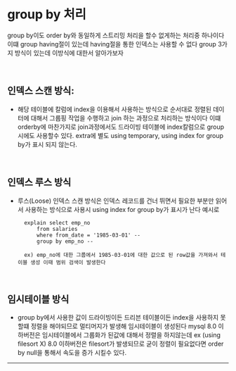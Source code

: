 # group by 처리    
group by이도 order by와 동일하게 스트리밍 처리을 할수 없게하는 처리중
하나이다
이떄 group having절이 있는데 having절을 통한 인덱스는 사용할 수 없다
group 3가지 방식이 있는데 이방식에 대한서 알아가보자

<br>

## 인덱스 스캔 방식: 

- 해당 테이블에 칼럼에 index을 이용해서 사용하는 방식으로 순서대로 정렬된 데이터에 대해서 그룹핑 작업을 수행하고 join 하는 과정으로 처리하는 방식이다 이떄 orderby에 마찬가지로 join과정에서도 드라이빙 테이블에 index칼럼으로 group시에도 사용할수 있다. extra에 별도 using temporary, using index for group by가 표시 되지 않는다.

<br>

## 인덱스 루스 방식
- 루스(Loose) 인덱스 스캔 방식은 인덱스 레코드를 건너 뛰면서 필요한 부분만 읽어서 사용하는 방식으로 사용시 using index for group by가 표시가 난다 
예시로 

        explain select emp_no 
            from salaries
            where from_date = '1985-03-01' -- 
            group by emp_no -- 
    
        ex) emp_no에 대한 그룹에서 1985-03-01에 대한 값으로 된 row값을 가져와서 테이블 생성 이때 범위 검색이 발생한다
            
<br>

## 임시테이블 방식

- group by에서 사용한 값이 드라이빙이든 드리븐 테이블이든 index을 사용하지 못할떄 정렬을 해야되므로 멀티머지가 발생해 임시테이블이 생성된다
mysql 8.0 이하버전은 임시테이블에서 그룹화가 된값에 대해서 정렬을 하지않는데    ex (using filesort X) 8.0 이하버전은 filesort가 발생되므로 굳이 정렬이 필요없다면 order by null을 통해서 속도을 증가 시킬수 있다.

-----------------------------------

